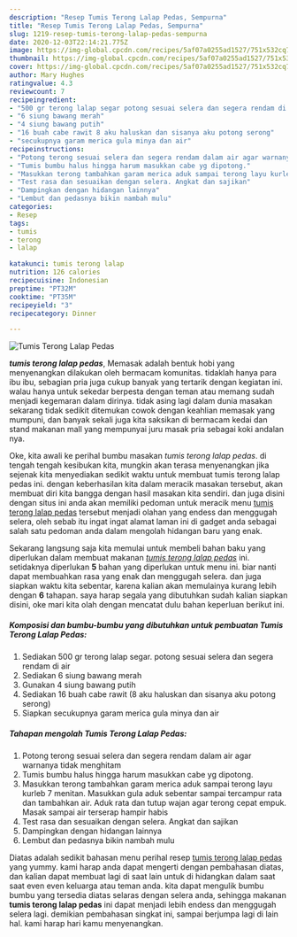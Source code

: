 ```yaml
---
description: "Resep Tumis Terong Lalap Pedas, Sempurna"
title: "Resep Tumis Terong Lalap Pedas, Sempurna"
slug: 1219-resep-tumis-terong-lalap-pedas-sempurna
date: 2020-12-03T22:14:21.775Z
image: https://img-global.cpcdn.com/recipes/5af07a0255ad1527/751x532cq70/tumis-terong-lalap-pedas-foto-resep-utama.jpg
thumbnail: https://img-global.cpcdn.com/recipes/5af07a0255ad1527/751x532cq70/tumis-terong-lalap-pedas-foto-resep-utama.jpg
cover: https://img-global.cpcdn.com/recipes/5af07a0255ad1527/751x532cq70/tumis-terong-lalap-pedas-foto-resep-utama.jpg
author: Mary Hughes
ratingvalue: 4.3
reviewcount: 7
recipeingredient:
- "500 gr terong lalap segar potong sesuai selera dan segera rendam di air"
- "6 siung bawang merah"
- "4 siung bawang putih"
- "16 buah cabe rawit 8 aku haluskan dan sisanya aku potong serong"
- "secukupnya garam merica gula minya dan air"
recipeinstructions:
- "Potong terong sesuai selera dan segera rendam dalam air agar warnanya tidak menghitam"
- "Tumis bumbu halus hingga harum masukkan cabe yg dipotong."
- "Masukkan terong tambahkan garam merica aduk sampai terong layu kurleb 7 menitan. Masukkan gula aduk sebentar sampai tercampur rata dan tambahkan air. Aduk rata dan tutup wajan agar terong cepat empuk. Masak sampai air terserap hampir habis"
- "Test rasa dan sesuaikan dengan selera. Angkat dan sajikan"
- "Dampingkan dengan hidangan lainnya"
- "Lembut dan pedasnya bikin nambah mulu"
categories:
- Resep
tags:
- tumis
- terong
- lalap

katakunci: tumis terong lalap 
nutrition: 126 calories
recipecuisine: Indonesian
preptime: "PT32M"
cooktime: "PT35M"
recipeyield: "3"
recipecategory: Dinner

---
```



![Tumis Terong Lalap Pedas](https://img-global.cpcdn.com/recipes/5af07a0255ad1527/751x532cq70/tumis-terong-lalap-pedas-foto-resep-utama.jpg)

<b><i>tumis terong lalap pedas</i></b>, Memasak adalah bentuk hobi yang menyenangkan dilakukan oleh bermacam komunitas. tidaklah hanya para ibu ibu, sebagian pria juga cukup banyak yang tertarik dengan kegiatan ini. walau hanya untuk sekedar berpesta dengan teman atau memang sudah menjadi kegemaran dalam dirinya. tidak asing lagi dalam dunia masakan sekarang tidak sedikit ditemukan cowok dengan keahlian memasak yang mumpuni, dan banyak sekali juga kita saksikan di bermacam kedai dan stand makanan mall yang mempunyai juru masak pria sebagai koki andalan nya.

Oke, kita awali ke perihal bumbu masakan <i>tumis terong lalap pedas</i>. di tengah tengah kesibukan kita, mungkin akan terasa menyenangkan jika sejenak kita menyediakan sedikit waktu untuk membuat tumis terong lalap pedas ini. dengan keberhasilan kita dalam meracik masakan tersebut, akan membuat diri kita bangga dengan hasil masakan kita sendiri. dan juga disini dengan situs ini anda akan memiliki pedoman untuk meracik menu <u>tumis terong lalap pedas</u> tersebut menjadi olahan yang endess dan menggugah selera, oleh sebab itu ingat ingat alamat laman ini di gadget anda sebagai salah satu pedoman anda dalam mengolah hidangan baru yang enak.




Sekarang langsung saja kita memulai untuk membeli bahan baku yang diperlukan dalam membuat makanan <u><i>tumis terong lalap pedas</i></u> ini. setidaknya diperlukan <b>5</b> bahan yang diperlukan untuk menu ini. biar nanti dapat membuahkan rasa yang enak dan menggugah selera. dan juga siapkan waktu kita sebentar, karena kalian akan memulainya kurang lebih dengan <b>6</b> tahapan. saya harap segala yang dibutuhkan sudah kalian siapkan disini, oke mari kita olah dengan mencatat dulu bahan keperluan berikut ini.

<!--inarticleads1-->

##### Komposisi dan bumbu-bumbu yang dibutuhkan untuk pembuatan Tumis Terong Lalap Pedas:

1. Sediakan 500 gr terong lalap segar. potong sesuai selera dan segera rendam di air
1. Sediakan 6 siung bawang merah
1. Gunakan 4 siung bawang putih
1. Sediakan 16 buah cabe rawit (8 aku haluskan dan sisanya aku potong serong)
1. Siapkan secukupnya garam merica gula minya dan air




<!--inarticleads2-->

##### Tahapan mengolah Tumis Terong Lalap Pedas:

1. Potong terong sesuai selera dan segera rendam dalam air agar warnanya tidak menghitam
1. Tumis bumbu halus hingga harum masukkan cabe yg dipotong.
1. Masukkan terong tambahkan garam merica aduk sampai terong layu kurleb 7 menitan. Masukkan gula aduk sebentar sampai tercampur rata dan tambahkan air. Aduk rata dan tutup wajan agar terong cepat empuk. Masak sampai air terserap hampir habis
1. Test rasa dan sesuaikan dengan selera. Angkat dan sajikan
1. Dampingkan dengan hidangan lainnya
1. Lembut dan pedasnya bikin nambah mulu




Diatas adalah sedikit bahasan menu perihal resep <u>tumis terong lalap pedas</u> yang yummy. kami harap anda dapat mengerti dengan pembahasan diatas, dan kalian dapat membuat lagi di saat lain untuk di hidangkan dalam saat saat even even keluarga atau teman anda. kita dapat mengulik bumbu bumbu yang tersedia diatas selaras dengan selera anda, sehingga makanan <b>tumis terong lalap pedas</b> ini dapat menjadi lebih endess dan menggugah selera lagi. demikian pembahasan singkat ini, sampai berjumpa lagi di lain hal. kami harap hari kamu menyenangkan.
